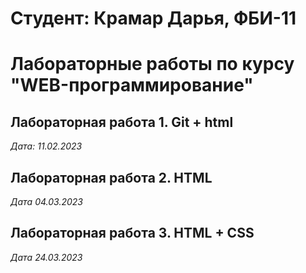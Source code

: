 # Студент: Крамар Дарья, ФБИ-11

# Лабораторные работы по курсу "WEB-программирование"

## Лабораторная работа 1. Git + html

*Дата: 11.02.2023*

## Лабораторная работа 2. HTML

*Дата 04.03.2023*

## Лабораторная работа 3. HTML + CSS

*Дата 24.03.2023*